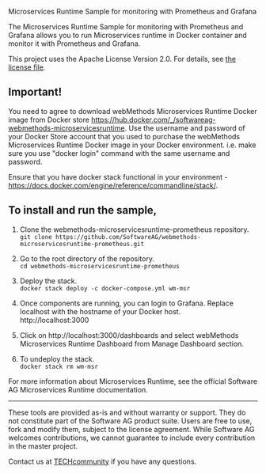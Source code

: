 Microservices Runtime Sample for monitoring with Prometheus and Grafana

The Microservices Runtime Sample for monitoring with Prometheus and Grafana allows you to run Microservices runtime in Docker container and monitor it with Prometheus and Grafana. 

This project uses the Apache License Version 2.0. For details, see [the license file](LICENSE).

Important!
--

You need to agree to download webMethods Microservices Runtime Docker image from Docker store https://hub.docker.com/_/softwareag-webmethods-microservicesruntime. Use the username and password of your Docker Store account that you used to purchase the webMethods Microservices Runtime Docker image in your Docker environment. i.e. make sure you use "docker login" command with the same username and password.

Ensure that you have docker stack functional in your environment - https://docs.docker.com/engine/reference/commandline/stack/.

To install and run the sample, 
--

1.	Clone the webmethods-microservicesruntime-prometheus repository. <br/>
`git clone https://github.com/SoftwareAG/webmethods-microservicesruntime-prometheus.git`

2.	Go to the root directory of the repository. <br/>
`cd webmethods-microservicesruntime-prometheus`

3.	Deploy the stack. <br/>
`docker stack deploy -c docker-compose.yml wm-msr`

4.	Once components are running, you can login to Grafana. Replace localhost with the hostname of your Docker host. <br/>
http://localhost:3000

5. Click on http://localhost:3000/dashboards and select webMethods Microservices Runtime Dashboard from Manage Dashboard section.

6. To undeploy the stack.<br/>
`docker stack rm wm-msr`

For more information about Microservices Runtime, see the official Software AG Microservices Runtime documentation.

______________________
These tools are provided as-is and without warranty or support. They do not constitute part of the Software AG product suite. Users are free to use, fork and modify them, subject to the license agreement. While Software AG welcomes contributions, we cannot guarantee to include every contribution in the master project.

Contact us at [TECHcommunity](mailto:technologycommunity@softwareag.com?subject=Github/SoftwareAG) if you have any questions.
